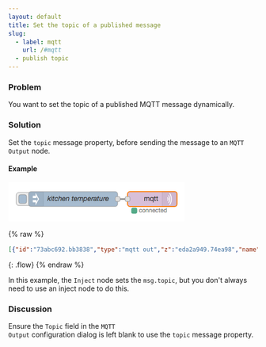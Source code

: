 ```yaml
---
layout: default
title: Set the topic of a published message
slug:
  - label: mqtt
    url: /#mqtt
  - publish topic
---
```


### Problem

You want to set the topic of a published MQTT message dynamically.

### Solution

Set the `topic` message property, before sending the message to an <code class="node">MQTT Output</code> node.

#### Example

![](/images/mqtt/set-publish-topic.png)

{% raw %}
~~~json
[{"id":"73abc692.bb3838","type":"mqtt out","z":"eda2a949.74ea98","name":"","topic":"","qos":"","retain":"","broker":"61de5090.0f5d9","x":410,"y":300,"wires":[]},{"id":"ef5a01ee.a940d","type":"inject","z":"eda2a949.74ea98","name":"kitchen temperature","topic":"sensors/kitchen/temperature","payload":"22","payloadType":"num","repeat":"","crontab":"","once":false,"x":250,"y":300,"wires":[["73abc692.bb3838"]]},{"id":"61de5090.0f5d9","type":"mqtt-broker","z":"","broker":"localhost","port":"1883","clientid":"","usetls":false,"compatmode":true,"keepalive":"60","cleansession":true,"willTopic":"","willQos":"0","willPayload":"","birthTopic":"","birthQos":"0","birthPayload":""}]
~~~
{: .flow}
{% endraw %}

In this example, the <code class="node">Inject</code> node sets the `msg.topic`,
but you don't always need to use an inject node to do this.

### Discussion

Ensure the `Topic` field in the <code class="node">MQTT Output</code> configuration dialog is left blank to use the `topic` message property.
